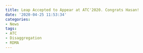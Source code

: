 ```yaml
---
title: Leap Accepted to Appear at ATC'2020. Congrats Hasan!
date: '2020-04-25 11:53:34'
categories:
- News
tags:
- ATC
- Disaggregation
- RDMA
---
```


